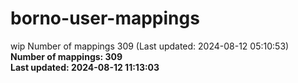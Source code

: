# borno-user-mappings
wip
Number of mappings 309 (Last updated: 2024-08-12 05:10:53)
**Number of mappings: 309**  
**Last updated: 2024-08-12 11:13:03**
